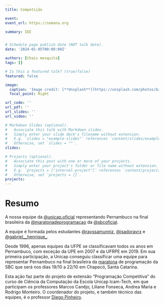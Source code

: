 ```yaml
---
title: Competição

event: 
event_url: https://semana.org

summary: IEE


# Schedule page publish date (NOT talk date).
date: '2024-01-05T00:00:00Z'

authors: [thais mesquita]
tags: []

# Is this a featured talk? (true/false)
featured: false

image:
  caption: 'Image credit: [**Unsplash**](https://unsplash.com/photos/bzdhc5b3Bxs)'
  focal_point: Right

url_code: ''
url_pdf: ''
url_slides: ''
url_video: ''

# Markdown Slides (optional).
#   Associate this talk with Markdown slides.
#   Simply enter your slide deck's filename without extension.
#   E.g. `slides = "example-slides"` references `content/slides/example-slides.md`.
#   Otherwise, set `slides = ""`.
slides:

# Projects (optional).
#   Associate this post with one or more of your projects.
#   Simply enter your project's folder or file name without extension.
#   E.g. `projects = ["internal-project"]` references `content/project/deep-learning/index.md`.
#   Otherwise, set `projects = []`.
projects:
---
```


# Resumo

A nossa equipe da [@unicap.oficial](https://www.instagram.com/unicap.oficial/) representando Pernambuco na final brasileira da [@maratonadeprogramacao](https://www.instagram.com/maratonadeprogramacao/) da [@sbcoficial](https://www.instagram.com/sbcoficial/).

A equipe é formada pelos estudantes [@rayssamunniz](https://www.instagram.com/rayssamunniz/), [@isadoravrx](https://www.instagram.com/isadoravrx/) e [@gabriel__henrique_](https://www.instagram.com/gabriel__henrique_).

Desde 1996, apenas equipes da UFPE se classificavam todos os anos em Pernambuco, com exceção da UPE em 2007 e da UFRPE em 2019. Em sua primeira participação, a Unicap conseguiu classificar uma equipe para representar Pernambuco na final brasileira da [maratona](https://maratona.unoesc.edu.br/) de programação da SBC que será nos dias 19/10 a 22/10 em Chapecó, Santa Catarina.

Esta ação faz parte do projeto de extensão “Programação Competitiva” do curso de Ciência da Computação da Escola Unicap Icam-Tech, em que participam os professores Marcos Canêjo, Liliane Fonseca, Andrea Maria e Rodrigo Monteiro. O coordenador do projeto, e também técnico das equipes, é o professor [Diego Pinheiro](https://www.instagram.com/diegompin/).
